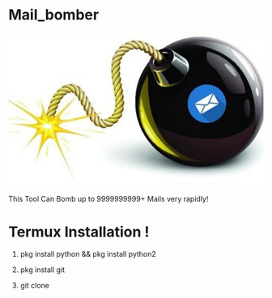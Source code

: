 # Mail_bomber

![](bomb.png)

This Tool Can Bomb up to 9999999999+ Mails very rapidly! 

# Termux Installation !

1) pkg install python && pkg install python2

2) pkg install git

3) git clone 
